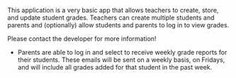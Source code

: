 This application is a very basic app that allows teachers to create, store, and update student grades. Teachers can create multiple students and parents and (optionally) allow students and parents to log in to view grades.

Please contact the developer for more information!

* Parents are able to log in and select to receive weekly grade reports for their students. These emails will be sent on a weekly basis, on Fridays, and will include all grades added for that student in the past week.
